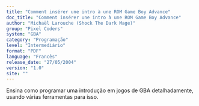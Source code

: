 ```yaml
---
title: "Comment insérer une intro à une ROM Game Boy Advance"
doc_title: "Comment insérer une intro à une ROM Game Boy Advance"
author: "Michaël Larouche (Shock The Dark Mage)"
group: "Pixel Coders"
system: "GBA"
category: "Programação"
level: "Intermediário"
format: "PDF"
language: "Francês"
release_date: "27/05/2004"
version: "1.0"
site: ""
---
```

Ensina como programar uma introdução em jogos de GBA detalhadamente, usando várias ferramentas para isso.